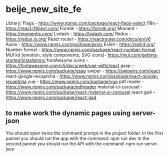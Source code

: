 # beije_new_site_fe
Library:
  Flags - https://www.npmjs.com/package/react-flags-select
  I18n - https://react.i18next.com/
  Formik - https://formik.org/
  Moment - https://momentjs.com/
  Lodash - https://lodash.com/
  Redux - https://redux.js.org/
  React router - https://reactrouter.com/docs/en/v6
  Axios - https://www.npmjs.com/package/axios
  Eslint - https://eslint.org/
  Number format - https://www.npmjs.com/package/react-number-format
  MUI kit [emotion, style components, SVG icons]- https://mui.com/getting-started/installation/
  fontAwsome icons - https://fontawesome.com/v5/docs/web/use-with/react
  gsap - https://www.npmjs.com/package/gsap
  swiper - https://swiperjs.com/react
  react-google-recaptcha - https://www.npmjs.com/package/react-google-recaptcha
  yup - https://www.npmjs.com/package/yup
  pdf reader - https://www.npmjs.com/package/pdfreader
  material-ui-carousel - https://www.npmjs.com/package/react-material-ui-carousel
  react-ga4 - https://www.npmjs.com/package/react-ga4

## to make work the dynamic pages using server-json
You should open twice the command prompt in the project folder.
In the first pannel you should run the app with the command: npm run dev
In the second pannel you should run the API with the command: npm run serve-json